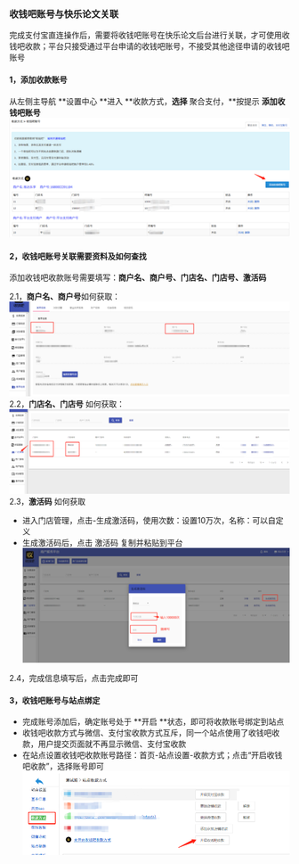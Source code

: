 ### 收钱吧账号与快乐论文关联

完成支付宝直连操作后，需要将收钱吧账号在快乐论文后台进行关联，才可使用收钱吧收款；平台只接受通过平台申请的收钱吧账号，不接受其他途径申请的收钱吧账号

#### 1，添加收款账号

从左侧主导航 **设置中心 **进入 **收款方式，**选择** 聚合支付，**按提示 **添加收钱吧账号**![](/assets/import145.png)

#### 2，收钱吧账号关联需要资料及如何查找

添加收钱吧收款账号需要填写：**商户名、商户号、门店名、门店号、激活码**

2.1，**商户名、商户号**如何获取：![](/assets/import147.png)2.2，**门店名、门店号** 如何获取：![](/assets/import148.png)2.3，**激活码** 如何获取

* 进入门店管理，点击-生成激活码，使用次数：设置10万次，名称：可以自定义
* 生成激活码后，点击 激活码 复制并粘贴到平台![](/assets/import149.png)

2.4，完成信息填写后，点击完成即可

#### 3，收钱吧账号与站点绑定

* 完成账号添加后，确定账号处于 **开启 **状态，即可将收款账号绑定到站点
* 收钱吧收款方式与微信、支付宝收款方式互斥，同一个站点使用了收钱吧收款，用户提交页面就不再显示微信、支付宝收款
* 在站点设置收钱吧收款账号路径：首页-站点设置-收款方式；点击“开启收钱吧收款”，选择账号即可![](/assets/import150.png)



